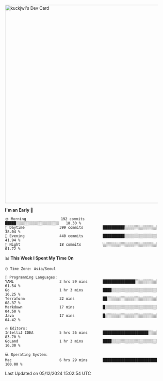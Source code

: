 <a href="https://app.daily.dev/kuckhwancho"><img src="https://api.daily.dev/devcards/v2/efef39c8028947428b3c0b486b9cd9b6.png?r=iz2&type=wide" width="652" alt="kuckjwi's Dev Card"/></a>

<!--START_SECTION:waka-->
**I'm an Early 🐤** 

```text
🌞 Morning                192 commits         █████░░░░░░░░░░░░░░░░░░░░   18.30 % 
🌆 Daytime                399 commits         ██████████░░░░░░░░░░░░░░░   38.04 % 
🌃 Evening                440 commits         ██████████░░░░░░░░░░░░░░░   41.94 % 
🌙 Night                  18 commits          ░░░░░░░░░░░░░░░░░░░░░░░░░   01.72 % 
```


📊 **This Week I Spent My Time On** 

```text
🕑︎ Time Zone: Asia/Seoul

💬 Programming Languages: 
YAML                     3 hrs 59 mins       ███████████████░░░░░░░░░░   61.54 % 
Go                       1 hr 3 mins         ████░░░░░░░░░░░░░░░░░░░░░   16.25 % 
Terraform                32 mins             ██░░░░░░░░░░░░░░░░░░░░░░░   08.37 % 
Markdown                 17 mins             █░░░░░░░░░░░░░░░░░░░░░░░░   04.50 % 
Java                     17 mins             █░░░░░░░░░░░░░░░░░░░░░░░░   04.42 % 

🔥 Editors: 
IntelliJ IDEA            5 hrs 26 mins       █████████████████████░░░░   83.70 % 
GoLand                   1 hr 3 mins         ████░░░░░░░░░░░░░░░░░░░░░   16.30 % 

💻 Operating System: 
Mac                      6 hrs 29 mins       █████████████████████████   100.00 % 
```


 Last Updated on 05/12/2024 15:02:54 UTC
<!--END_SECTION:waka-->
